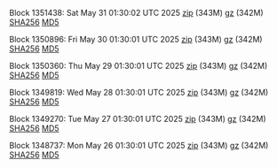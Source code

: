 Block 1351438: Sat May 31 01:30:02 UTC 2025 [zip](https://files.01coin.io/mainnet/2025-05-31/bootstrap.dat.zip) (343M) [gz](https://files.01coin.io/mainnet/2025-05-31/bootstrap.dat.tar.gz) (342M) [SHA256](https://files.01coin.io/mainnet/2025-05-31/sha256.txt) [MD5](https://files.01coin.io/mainnet/2025-05-31/md5.txt)

Block 1350896: Fri May 30 01:30:01 UTC 2025 [zip](https://files.01coin.io/mainnet/2025-05-30/bootstrap.dat.zip) (343M) [gz](https://files.01coin.io/mainnet/2025-05-30/bootstrap.dat.tar.gz) (342M) [SHA256](https://files.01coin.io/mainnet/2025-05-30/sha256.txt) [MD5](https://files.01coin.io/mainnet/2025-05-30/md5.txt)

Block 1350360: Thu May 29 01:30:01 UTC 2025 [zip](https://files.01coin.io/mainnet/2025-05-29/bootstrap.dat.zip) (343M) [gz](https://files.01coin.io/mainnet/2025-05-29/bootstrap.dat.tar.gz) (342M) [SHA256](https://files.01coin.io/mainnet/2025-05-29/sha256.txt) [MD5](https://files.01coin.io/mainnet/2025-05-29/md5.txt)

Block 1349819: Wed May 28 01:30:01 UTC 2025 [zip](https://files.01coin.io/mainnet/2025-05-28/bootstrap.dat.zip) (343M) [gz](https://files.01coin.io/mainnet/2025-05-28/bootstrap.dat.tar.gz) (342M) [SHA256](https://files.01coin.io/mainnet/2025-05-28/sha256.txt) [MD5](https://files.01coin.io/mainnet/2025-05-28/md5.txt)

Block 1349270: Tue May 27 01:30:01 UTC 2025 [zip](https://files.01coin.io/mainnet/2025-05-27/bootstrap.dat.zip) (343M) [gz](https://files.01coin.io/mainnet/2025-05-27/bootstrap.dat.tar.gz) (342M) [SHA256](https://files.01coin.io/mainnet/2025-05-27/sha256.txt) [MD5](https://files.01coin.io/mainnet/2025-05-27/md5.txt)

Block 1348737: Mon May 26 01:30:01 UTC 2025 [zip](https://files.01coin.io/mainnet/2025-05-26/bootstrap.dat.zip) (343M) [gz](https://files.01coin.io/mainnet/2025-05-26/bootstrap.dat.tar.gz) (342M) [SHA256](https://files.01coin.io/mainnet/2025-05-26/sha256.txt) [MD5](https://files.01coin.io/mainnet/2025-05-26/md5.txt)
